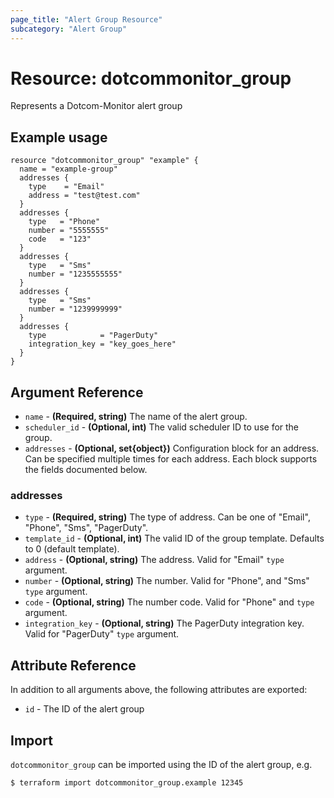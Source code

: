 ```yaml
---
page_title: "Alert Group Resource"
subcategory: "Alert Group"
---
```

# Resource: dotcommonitor_group
Represents a Dotcom-Monitor alert group

## Example usage
```hcl
resource "dotcommonitor_group" "example" {
  name = "example-group"
  addresses {
    type    = "Email"
    address = "test@test.com"
  }
  addresses {
    type   = "Phone"
    number = "5555555"
    code   = "123"
  }
  addresses {
    type   = "Sms"
    number = "1235555555"
  }
  addresses {
    type   = "Sms"
    number = "1239999999"
  }
  addresses {
    type            = "PagerDuty"
    integration_key = "key_goes_here"
  }
}
```

## Argument Reference
* `name` - **(Required, string)** The name of the alert group.
* `scheduler_id` - **(Optional, int)** The valid scheduler ID to use for the group.
* `addresses` - **(Optional, set{object})** Configuration block for an address. Can be specified multiple times for each address. Each block supports the fields documented below.

### addresses
* `type` - **(Required, string)** The type of address. Can be one of "Email", "Phone", "Sms", "PagerDuty".
* `template_id` - **(Optional, int)** The valid ID of the group template. Defaults to 0 (default template).
* `address` - **(Optional, string)** The address. Valid for "Email" `type` argument.
* `number` - **(Optional, string)** The number. Valid for "Phone", and "Sms" `type` argument.
* `code` - **(Optional, string)** The number code. Valid for "Phone" and `type` argument.
* `integration_key` - **(Optional, string)** The PagerDuty integration key. Valid for "PagerDuty" `type` argument.

## Attribute Reference
In addition to all arguments above, the following attributes are exported:

* `id` - The ID of the alert group


## Import
`dotcommonitor_group` can be imported using the ID of the alert group, e.g.

```
$ terraform import dotcommonitor_group.example 12345
```
